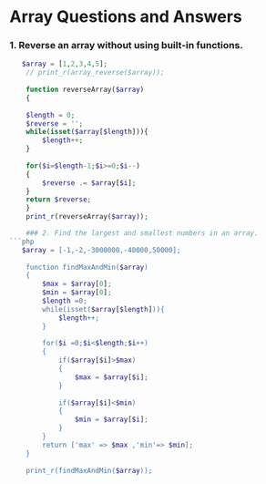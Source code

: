 # Array Questions and Answers

### 1. Reverse an array without using built-in functions.
```php
   $array = [1,2,3,4,5];
    // print_r(array_reverse($array));
    
    function reverseArray($array)
    {
    
    $length = 0;
    $reverse = '';
    while(isset($array[$length])){
        $length++;
    }
    
    for($i=$length-1;$i>=0;$i--)
    {
        $reverse .= $array[$i];
    }
    return $reverse;
    }
    print_r(reverseArray($array));

    ### 2. Find the largest and smallest numbers in an array.
```php
   $array = [-1,-2,-3000000,-40000,50000];
    
    function findMaxAndMin($array)
    {
        $max = $array[0];
        $min = $array[0];
        $length =0;
        while(isset($array[$length])){
            $length++;
        }
        
        for($i =0;$i<$length;$i++)
        {
            if($array[$i]>$max)
            {
                $max = $array[$i];
            }
            
            if($array[$i]<$min)
            {
                $min = $array[$i];
            }
        }
        return ['max' => $max ,'min'=> $min];
    }
    
    print_r(findMaxAndMin($array));
